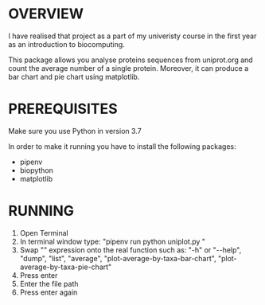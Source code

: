 OVERVIEW
====================
I have realised that project as a part of my univeristy course in the first year as an introduction to biocomputing.

This package allows you analyse proteins sequences from uniprot.org and count the 
average number of a single protein. Moreover, it can produce a bar chart and 
pie chart using matplotlib.


PREREQUISITES
=============
Make sure you use Python in version 3.7

In order to make it running you have to install the following packages:

*  pipenv
*  biopython
*  matplotlib


RUNNING
=======

1. Open Terminal
2. In terminal window type: "pipenv run python uniplot.py <here comes function>"
3. Swap "<here comes function>" expression onto the real function such as: "-h" or "--help", "dump", "list", "average", "plot-average-by-taxa-bar-chart", "plot-average-by-taxa-pie-chart"
4. Press enter
5. Enter the file path
6. Press enter again
